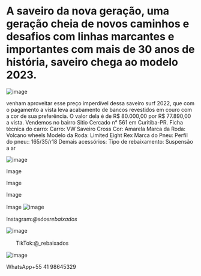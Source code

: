 # A saveiro da nova geração, uma geração cheia de novos caminhos e desafios com linhas marcantes e importantes com mais de 30 anos de história, saveiro chega ao modelo 2023.

![image](https://user-images.githubusercontent.com/113137924/197024625-0209ce00-c857-46e5-b421-3626f62e886f.png)


venham aproveitar esse preço imperdível dessa saveiro surf 2022, que com o pagamento a vista leva acabamento de bancos revestidos em couro com a cor de sua preferência.
O valor dela é de R$ 80.000,00 por R$ 77.890,00 a vista. Vendemos no bairro Sitio Cercado n° 561 em Curitiba-PR.
Ficha técnica do carro:
Carro: VW Saveiro Cross
Cor: Amarela
Marca da Roda: Volcano wheels
Modelo da Roda: Limited Eight Rex
Marca do Pneu:
Perfil do pneu:: 165/35/r18
Demais acessórios:
Tipo de rebaixamento: Suspensão a ar

![image](https://user-images.githubusercontent.com/113137924/202782886-2bcaaad2-676d-4e54-a96c-581f16570d9c.png)


Image

Image

Image

Image
![image](https://user-images.githubusercontent.com/113137924/197025674-5d5afef2-91bb-4dc9-8c80-5981541aebad.png)ㅤ


Instagram:_@sóosrebaixados_

![image](https://user-images.githubusercontent.com/113137924/197040626-4e709ca0-5c52-405d-850a-4e9964049757.png)

ㅤㅤTikTok:@_rebaixados

![image](https://user-images.githubusercontent.com/113137924/197043954-7626a5e4-9863-4adb-a5c5-11f919f27157.png)

WhatsApp+55 41 98645329
